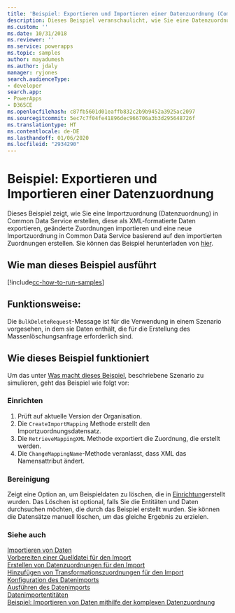 ```yaml
---
title: 'Beispiel: Exportieren und Importieren einer Datenzuordnung (Common Data Service) | Microsoft-Dokumentation'
description: Dieses Beispiel veranschaulicht, wie Sie eine Datenzuordnung erstellen und diese exportieren
ms.custom: ''
ms.date: 10/31/2018
ms.reviewer: ''
ms.service: powerapps
ms.topic: samples
author: mayadumesh
ms.author: jdaly
manager: ryjones
search.audienceType:
- developer
search.app:
- PowerApps
- D365CE
ms.openlocfilehash: c87fb5601d01eaffb832c2b9b9452a3925ac2097
ms.sourcegitcommit: 5ec7c7f04fe41896dec966706a3b3d295648726f
ms.translationtype: HT
ms.contentlocale: de-DE
ms.lasthandoff: 01/06/2020
ms.locfileid: "2934290"
---
```

# <a name="sample-export-and-import-a-data-map"></a>Beispiel: Exportieren und Importieren einer Datenzuordnung

Dieses Beispiel zeigt, wie Sie eine Importzuordnung (Datenzuordnung) in Common Data Service erstellen, diese als XML-formatierte Daten exportieren, geänderte Zuordnungen importieren und eine neue Importzuordnung in Common Data Service basierend auf den importierten Zuordnungen erstellen. Sie können das Beispiel herunterladen von [hier](https://github.com/Microsoft/PowerApps-Samples/tree/master/cds/orgsvc/C%23/ExportImportDataMap).

## <a name="how-to-run-this-sample"></a>Wie man dieses Beispiel ausführt

[!include[cc-how-to-run-samples](../../includes/cc-how-to-run-samples.md)]

## <a name="what-this-sample-does"></a>Funktionsweise:

Die `BulkDeleteRequest`-Message ist für die Verwendung in einem Szenario vorgesehen, in dem sie Daten enthält, die für die Erstellung des Massenlöschungsanfrage erforderlich sind.

## <a name="how-this-sample-works"></a>Wie dieses Beispiel funktioniert

Um das unter [Was macht dieses Beispiel](#what-this-sample-does), beschriebene Szenario zu simulieren, geht das Beispiel wie folgt vor:

### <a name="setup"></a>Einrichten

1. Prüft auf aktuelle Version der Organisation. 
2. Die `CreateImportMapping` Methode erstellt den Importzuordnungsdatensatz.
3. Die `RetrieveMappingXML` Methode exportiert die Zuordnung, die erstellt werden.
4. Die `ChangeMappingName`-Methode veranlasst, dass XML das Namensattribut ändert.

### <a name="clean-up"></a>Bereinigung

Zeigt eine Option an, um Beispieldaten zu löschen, die in [Einrichtung](#setup)erstellt wurden. Das Löschen ist optional, falls Sie die Entitäten und Daten durchsuchen möchten, die durch das Beispiel erstellt wurden. Sie können die Datensätze manuell löschen, um das gleiche Ergebnis zu erzielen.


### <a name="see-also"></a>Siehe auch

[Importieren von Daten](../../import-data.md)<br />
[Vorbereiten einer Quelldatei für den Import](../../prepare-source-files-import.md)<br />
[Erstellen von Datenzuordnungen für den Import](../../create-data-maps-for-import.md)<br />
[Hinzufügen von Transformationszuordnungen für den Import](../../add-transformation-mappings-import.md)<br />
[Konfiguration des Datenimports](../../configure-data-import.md)<br />
[Ausführen des Datenimports](../../run-data-import.md)<br />
[Datenimportentitäten](../../data-import-entities.md)<br />
[Beispiel: Importieren von Daten mithilfe der komplexen Datenzuordnung](import-data-complex-data-map.md)<br />

